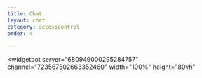 ```yaml
---
title: Chat
layout: chat
category: accesscontrol
order: 4

---
```

<widgetbot
server="680949000295284757"
channel="723567502663352460"
width="100%"
height="80vh"

> </widgetbot>
> <script src="https://cdn.jsdelivr.net/npm/@widgetbot/html-embed"></script>